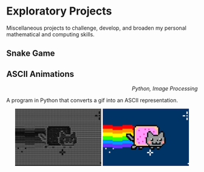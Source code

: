 # Exploratory Projects
Miscellaneous projects to challenge, develop, and broaden my personal mathematical and computing skills.

## Snake Game

## ASCII Animations

*<p align="right"> Python, Image Processing </p>*

A program in Python that converts a gif into an ASCII representation.

<p align="center">
  <img src="https://github.com/zachchaney/Exploratory-Projects/blob/main/ASCII%20Animation/nyan_cat_ascii.gif" width="45%" />
  <img src="https://github.com/zachchaney/Exploratory-Projects/blob/main/ASCII%20Animation/nyan_cat.gif" width="45%" />
</p>
